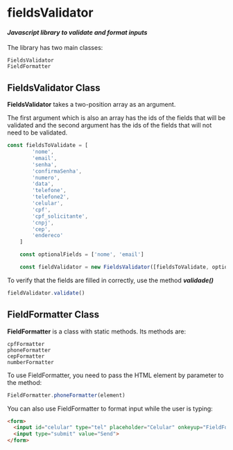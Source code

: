 # fieldsValidator
 #### _Javascript library to validate and format inputs_

The library has two main classes:
    
    FieldsValidator
    FieldFormatter
   
## FieldsValidator Class
**FieldsValidator** takes a two-position array as an argument. 
  
  The first argument which is also an array has the ids of the fields that will be validated and the second argument has the ids of the fields that will not need to be validated.

~~~javascript
const fieldsToValidate = [
        'nome',
        'email',
        'senha',
        'confirmaSenha',
        'numero',
        'data',
        'telefone',
        'telefone2',
        'celular',
        'cpf',
        'cpf_solicitante',
        'cnpj',
        'cep',
        'endereco'
    ]

    const optionalFields = ['nome', 'email']

    const fieldValidator = new FieldsValidator([fieldsToValidate, optionalFields])
~~~

To verify that the fields are filled in correctly, use the method **_validade()_**

~~~javascript
fieldValidator.validate()
~~~

## FieldFormatter Class
**FieldFormatter** is a class with static methods. Its methods are:

    cpfFormatter
    phoneFormatter
    cepFormatter
    numberFormatter

To use FieldFormatter, you need to pass the HTML element by parameter to the method:
~~~javascript
FieldFormatter.phoneFormatter(element)
~~~

You can also use FieldFormatter to format input while the user is typing:

~~~html
<form>
  <input id="celular" type="tel" placeholder="Celular" onkeyup="FieldFormatter.phoneFormatter(this)">
  <input type="submit" value="Send">
</form>
~~~
